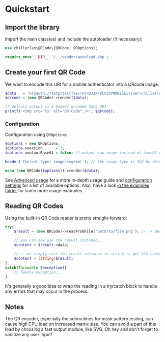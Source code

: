 # Quickstart

## Import the library

Import the main class(es) and include the autoloader (if necessary):
```php
use chillerlan\QRCode\{QRCode, QROptions};

require_once __DIR__.'/../vendor/autoload.php';
```


## Create your first QR Code

We want to encode this URI for a mobile authenticator into a QRcode image:
```php
$data   = 'otpauth://totp/test?secret=B3JX4VCVJDVNXNZ5&issuer=chillerlan.net';
$qrcode = (new QRCode)->render($data);

// default output is a base64 encoded data URI
printf('<img src="%s" alt="QR Code" />', $qrcode);
```


### Configuration

Configuration using `QROptions`:

```php
$options = new QROptions;
$options->version      = 7;
$options->outputBase64 = false; // output raw image instead of base64 data URI

header('Content-type: image/svg+xml'); // the image type is SVG by default

echo (new QRCode($options))->render($data);
```

See [Advanced usage](../Usage/Advanced-usage.md) for a more in-depth usage guide
and [configuration settings](../Usage/Configuration-settings.md) for a list of available options.
Also, have a look [in the examples folder](https://github.com/chillerlan/php-qrcode/tree/v5.0.x/examples) for some more usage examples.


## Reading QR Codes

Using the built-in QR Code reader is pretty straight-forward:
```php
try{
	$result = (new QRCode)->readFromFile('path/to/file.png'); // -> DecoderResult

	// you can now use the result instance...
	$content = $result->data;

	// ...or simply cast the result instance to string to get the content
	$content = (string)$result;
}
catch(Throwable $exception){
	// handle exception...
}
```
It's generally a good idea to wrap the reading in a try/catch block to handle any errors that may occur in the process.


## Notes
The QR encoder, especially the subroutines for mask pattern testing, can cause high CPU load on increased matrix size.
You can avoid a part of this load by choosing a fast output module, like SVG.
Oh hey and don't forget to sanitize any user input!

